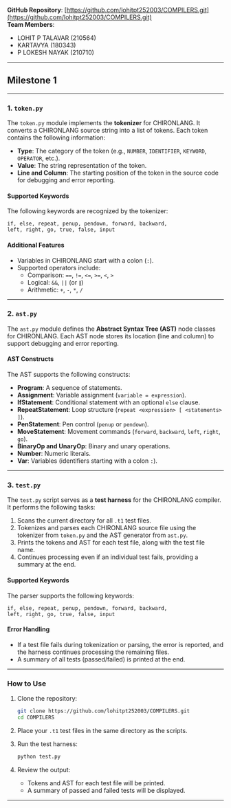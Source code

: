 **GitHub Repository**: [https://github.com/lohitpt252003/COMPILERS.git](https://github.com/lohitpt252003/COMPILERS.git)  
**Team Members**:  
- LOHIT P TALAVAR (210564)  
- KARTAVYA (180343)  
- P LOKESH NAYAK (210710)  

---

## **Milestone 1**

---

### **1. `token.py`**

The `token.py` module implements the **tokenizer** for CHIRONLANG. It converts a CHIRONLANG source string into a list of tokens. Each token contains the following information:

- **Type**: The category of the token (e.g., `NUMBER`, `IDENTIFIER`, `KEYWORD`, `OPERATOR`, etc.).
- **Value**: The string representation of the token.
- **Line and Column**: The starting position of the token in the source code for debugging and error reporting.

#### **Supported Keywords**
The following keywords are recognized by the tokenizer:
```
if, else, repeat, penup, pendown, forward, backward,
left, right, go, true, false, input
```

#### **Additional Features**
- Variables in CHIRONLANG start with a colon (`:`).
- Supported operators include:
  - Comparison: `==`, `!=`, `<=`, `>=`, `<`, `>`
  - Logical: `&&`, `||` (or `∥`)
  - Arithmetic: `+`, `-`, `*`, `/`

---

### **2. `ast.py`**

The `ast.py` module defines the **Abstract Syntax Tree (AST)** node classes for CHIRONLANG. Each AST node stores its location (line and column) to support debugging and error reporting.

#### **AST Constructs**
The AST supports the following constructs:
- **Program**: A sequence of statements.
- **Assignment**: Variable assignment (`variable = expression`).
- **IfStatement**: Conditional statement with an optional `else` clause.
- **RepeatStatement**: Loop structure (`repeat <expression> [ <statements> ]`).
- **PenStatement**: Pen control (`penup` or `pendown`).
- **MoveStatement**: Movement commands (`forward`, `backward`, `left`, `right`, `go`).
- **BinaryOp and UnaryOp**: Binary and unary operations.
- **Number**: Numeric literals.
- **Var**: Variables (identifiers starting with a colon `:`).

---

### **3. `test.py`**

The `test.py` script serves as a **test harness** for the CHIRONLANG compiler. It performs the following tasks:
1. Scans the current directory for all `.t1` test files.
2. Tokenizes and parses each CHIRONLANG source file using the tokenizer from `token.py` and the AST generator from `ast.py`.
3. Prints the tokens and AST for each test file, along with the test file name.
4. Continues processing even if an individual test fails, providing a summary at the end.

#### **Supported Keywords**
The parser supports the following keywords:
```
if, else, repeat, penup, pendown, forward, backward,
left, right, go, true, false, input
```

#### **Error Handling**
- If a test file fails during tokenization or parsing, the error is reported, and the harness continues processing the remaining files.
- A summary of all tests (passed/failed) is printed at the end.

---

### **How to Use**

1. Clone the repository:
   ```bash
   git clone https://github.com/lohitpt252003/COMPILERS.git
   cd COMPILERS
   ```

2. Place your `.t1` test files in the same directory as the scripts.

3. Run the test harness:
   ```bash
   python test.py
   ```

4. Review the output:
   - Tokens and AST for each test file will be printed.
   - A summary of passed and failed tests will be displayed.

---